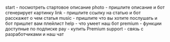 start - посмотреть стартовое описание
photo - пришлите описание и бот сгенерирует картинку 
link - пришлите ссылку на статью и бот расскажет о чем статья
music - пришлите что вы хотите послушать и бот пришлет вам плейлист
help - что умеет наш бот
premium - функции доступные по подписке
pay - купить Premium
support - связь с разработчиками и наш чат